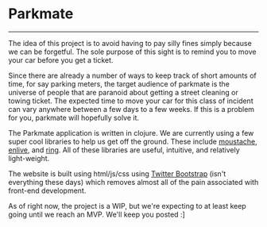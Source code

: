 Parkmate
========

--------

The idea of this project is to avoid having to pay silly fines simply because
we can be forgetful. The sole purpose of this sight is to remind you to move
your car before you get a ticket.

Since there are already a number of ways to keep track of short amounts of
time, for say parking meters, the target audience of parkmate is the
universe of people that are paranoid about getting a street cleaning or
towing ticket. The expected time to move your car for this class of incident
can vary anywhere between a few days to a few weeks. If this is a problem
for you, parkmate will hopefully solve it.

The Parkmate application is written in clojure. We are currently using a
few super cool libraries to help us get off the ground. These include
[moustache](http://github.com/cgrand/moustache),
[enlive](http://github.com/cgrand/enlive), and
[ring](http://github.com/ring-clojure/ring). All of these
libraries are useful, intuitive, and relatively light-weight.

The website is built using html/js/css using
[Twitter Bootstrap](http://twitter.github.com/bootstrap/index.html) (isn't
everything these days) which removes almost all of the pain associated with
front-end development.

As of right now, the project is a WIP, but we're expecting to at least keep
going until we reach an MVP. We'll keep you posted :]

